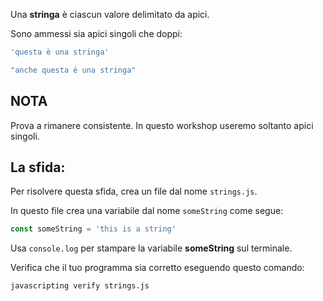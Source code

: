 Una **stringa** è ciascun valore delimitato da apici.

Sono ammessi sia apici singoli che doppi:

```js
'questa è una stringa'

"anche questa è una stringa"
```

## NOTA

Prova a rimanere consistente. In questo workshop useremo soltanto apici singoli.

## La sfida:

Per risolvere questa sfida, crea un file dal nome `strings.js`.

In questo file crea una variabile dal nome `someString` come segue:

```js
const someString = 'this is a string'
```

Usa `console.log` per stampare la variabile **someString** sul terminale.

Verifica che il tuo programma sia corretto eseguendo questo comando:

`javascripting verify strings.js`
